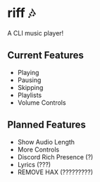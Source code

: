 # riff 🎶
A CLI music player!

## Current Features
- Playing
- Pausing
- Skipping
- Playlists
- Volume Controls

## Planned Features
- Show Audio Length
- More Controls
- Discord Rich Presence (?)
- Lyrics (???)
- REMOVE HAX (?????????)

